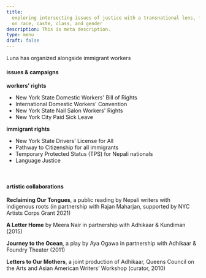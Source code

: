 ```yaml
---
title:
  exploring intersecting issues of justice with a transnational lens, focusing
  on race, caste, class, and gender
description: This is meta description.
type: menu
draft: false
---
```


Luna has organized alongside immigrant workers

#### **issues & campaigns**

**workers' rights**

- New York State Domestic Workers' Bill of Rights
- International Domestic Workers' Convention
- New York State Nail Salon Workers' Rights
- New York City Paid Sick Leave

**immigrant rights**

- New York State Drivers' License for All
- Pathway to Citizenship for all immigrants
- Temporary Protected Status (TPS) for Nepali nationals
- Language Justice

<br />

#### **artistic collaborations**

**Reclaiming Our Tongues**, a public reading by Nepali writers with indigenous roots (in partnership with Rajan Maharjan, supported by NYC Artists Corps Grant 2021)

**A Letter Home** by Meera Nair in partnership with Adhikaar & Kundiman (2015)

**Journey to the Ocean**, a play by Aya Ogawa in partnership with Adhikaar & Foundry Theater (2011)

**Letters to Our Mothers**, a joint production of Adhikaar, Queens Council on the Arts and Asian American Writers’ Workshop (curator, 2010)
